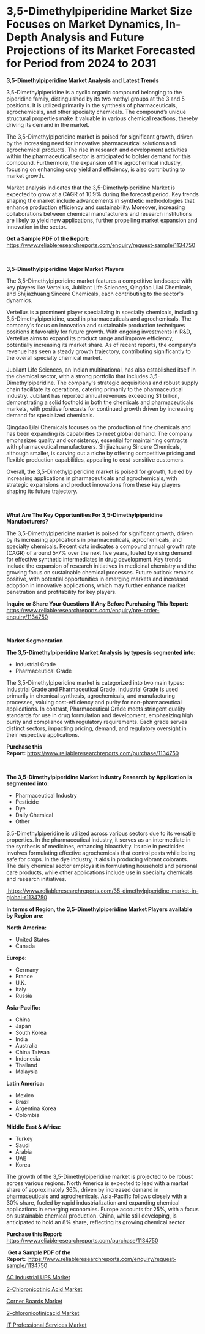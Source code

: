 <p><h1>3,5-Dimethylpiperidine Market Size Focuses on Market Dynamics, In-Depth Analysis and Future Projections of its Market Forecasted for Period from 2024 to 2031</h1></p><p><strong>3,5-Dimethylpiperidine Market Analysis and Latest Trends</strong></p>
<p><p>3,5-Dimethylpiperidine is a cyclic organic compound belonging to the piperidine family, distinguished by its two methyl groups at the 3 and 5 positions. It is utilized primarily in the synthesis of pharmaceuticals, agrochemicals, and other specialty chemicals. The compound’s unique structural properties make it valuable in various chemical reactions, thereby driving its demand in the market.</p><p>The 3,5-Dimethylpiperidine market is poised for significant growth, driven by the increasing need for innovative pharmaceutical solutions and agrochemical products. The rise in research and development activities within the pharmaceutical sector is anticipated to bolster demand for this compound. Furthermore, the expansion of the agrochemical industry, focusing on enhancing crop yield and efficiency, is also contributing to market growth.</p><p>Market analysis indicates that the 3,5-Dimethylpiperidine Market is expected to grow at a CAGR of 10.9% during the forecast period. Key trends shaping the market include advancements in synthetic methodologies that enhance production efficiency and sustainability. Moreover, increasing collaborations between chemical manufacturers and research institutions are likely to yield new applications, further propelling market expansion and innovation in the sector.</p></p>
<p><strong>Get a Sample PDF of the Report:&nbsp;</strong> <a href="https://www.reliableresearchreports.com/enquiry/request-sample/1134750?utm_campaign=6&utm_medium=2&utm_source=Github&utm_content=ia&utm_term=08102024&utm_id=35-dimethylpiperidine">https://www.reliableresearchreports.com/enquiry/request-sample/1134750</a></p>
<p>&nbsp;</p>
<p><strong>3,5-Dimethylpiperidine Major Market Players</strong></p>
<p><p>The 3,5-Dimethylpiperidine market features a competitive landscape with key players like Vertellus, Jubilant Life Sciences, Qingdao Lilai Chemicals, and Shijiazhuang Sincere Chemicals, each contributing to the sector's dynamics.</p><p>Vertellus is a prominent player specializing in specialty chemicals, including 3,5-Dimethylpiperidine, used in pharmaceuticals and agrochemicals. The company's focus on innovation and sustainable production techniques positions it favorably for future growth. With ongoing investments in R&D, Vertellus aims to expand its product range and improve efficiency, potentially increasing its market share. As of recent reports, the company's revenue has seen a steady growth trajectory, contributing significantly to the overall specialty chemical market.</p><p>Jubilant Life Sciences, an Indian multinational, has also established itself in the chemical sector, with a strong portfolio that includes 3,5-Dimethylpiperidine. The company's strategic acquisitions and robust supply chain facilitate its operations, catering primarily to the pharmaceutical industry. Jubilant has reported annual revenues exceeding $1 billion, demonstrating a solid foothold in both the chemicals and pharmaceuticals markets, with positive forecasts for continued growth driven by increasing demand for specialized chemicals.</p><p>Qingdao Lilai Chemicals focuses on the production of fine chemicals and has been expanding its capabilities to meet global demand. The company emphasizes quality and consistency, essential for maintaining contracts with pharmaceutical manufacturers. Shijiazhuang Sincere Chemicals, although smaller, is carving out a niche by offering competitive pricing and flexible production capabilities, appealing to cost-sensitive customers.</p><p>Overall, the 3,5-Dimethylpiperidine market is poised for growth, fueled by increasing applications in pharmaceuticals and agrochemicals, with strategic expansions and product innovations from these key players shaping its future trajectory.</p></p>
<p>&nbsp;</p>
<p><strong>What Are The Key Opportunities For 3,5-Dimethylpiperidine Manufacturers?</strong></p>
<p><p>The 3,5-Dimethylpiperidine market is poised for significant growth, driven by its increasing applications in pharmaceuticals, agrochemicals, and specialty chemicals. Recent data indicates a compound annual growth rate (CAGR) of around 5-7% over the next five years, fueled by rising demand for effective synthetic intermediates in drug development. Key trends include the expansion of research initiatives in medicinal chemistry and the growing focus on sustainable chemical processes. Future outlook remains positive, with potential opportunities in emerging markets and increased adoption in innovative applications, which may further enhance market penetration and profitability for key players.</p></p>
<p><strong>Inquire or Share Your Questions If Any Before Purchasing This Report:</strong> <a href="https://www.reliableresearchreports.com/enquiry/pre-order-enquiry/1134750?utm_campaign=6&utm_medium=2&utm_source=Github&utm_content=ia&utm_term=08102024&utm_id=35-dimethylpiperidine">https://www.reliableresearchreports.com/enquiry/pre-order-enquiry/1134750</a></p>
<p>&nbsp;</p>
<p><strong>Market Segmentation</strong></p>
<p><strong>The 3,5-Dimethylpiperidine Market Analysis by types is segmented into:</strong></p>
<p><ul><li>Industrial Grade</li><li>Pharmaceutical Grade</li></ul></p>
<p><p>The 3,5-Dimethylpiperidine market is categorized into two main types: Industrial Grade and Pharmaceutical Grade. Industrial Grade is used primarily in chemical synthesis, agrochemicals, and manufacturing processes, valuing cost-efficiency and purity for non-pharmaceutical applications. In contrast, Pharmaceutical Grade meets stringent quality standards for use in drug formulation and development, emphasizing high purity and compliance with regulatory requirements. Each grade serves distinct sectors, impacting pricing, demand, and regulatory oversight in their respective applications.</p></p>
<p><strong>Purchase this Report:&nbsp;</strong><a href="https://www.reliableresearchreports.com/purchase/1134750?utm_campaign=6&utm_medium=2&utm_source=Github&utm_content=ia&utm_term=08102024&utm_id=35-dimethylpiperidine">https://www.reliableresearchreports.com/purchase/1134750</a></p>
<p>&nbsp;</p>
<p><strong>The 3,5-Dimethylpiperidine Market Industry Research by Application is segmented into:</strong></p>
<p><ul><li>Pharmaceutical Industry</li><li>Pesticide</li><li>Dye</li><li>Daily Chemical</li><li>Other</li></ul></p>
<p><p>3,5-Dimethylpiperidine is utilized across various sectors due to its versatile properties. In the pharmaceutical industry, it serves as an intermediate in the synthesis of medicines, enhancing bioactivity. Its role in pesticides involves formulating effective agrochemicals that control pests while being safe for crops. In the dye industry, it aids in producing vibrant colorants. The daily chemical sector employs it in formulating household and personal care products, while other applications include use in specialty chemicals and research initiatives.</p></p>
<p><a href="https://www.reliableresearchreports.com/35-dimethylpiperidine-market-in-global-r1134750?utm_campaign=6&utm_medium=2&utm_source=Github&utm_content=ia&utm_term=08102024&utm_id=35-dimethylpiperidine">&nbsp;https://www.reliableresearchreports.com/35-dimethylpiperidine-market-in-global-r1134750</a></p>
<p><strong>In terms of Region, the 3,5-Dimethylpiperidine Market Players available by Region are:</strong></p>
<p>
    <p> <strong> North America: </strong>
        <ul>
            <li>United States</li>
            <li>Canada</li>
        </ul>
        </p> 
    <p> <strong> Europe: </strong>
        <ul>
            <li>Germany</li>
            <li>France</li>
            <li>U.K.</li>
            <li>Italy</li>
            <li>Russia</li>
        </ul>
        </p> 
    <p> <strong> Asia-Pacific: </strong>
        <ul>
            <li>China</li>
            <li>Japan</li>
            <li>South Korea</li>
            <li>India</li>
            <li>Australia</li>
            <li>China Taiwan</li>
            <li>Indonesia</li>
            <li>Thailand</li>
            <li>Malaysia</li>
        </ul>
        </p> 
    <p> <strong> Latin America: </strong>
        <ul>
            <li>Mexico</li>
            <li>Brazil</li>
            <li>Argentina Korea</li>
            <li>Colombia</li>
        </ul>
        </p> 
    <p> <strong> Middle East & Africa: </strong>
        <ul>
            <li>Turkey</li>
            <li>Saudi</li>
            <li>Arabia</li>
            <li>UAE</li>
            <li>Korea</li>
        </ul>
    </p>
    </p>
<p><p>The growth of the 3,5-Dimethylpiperidine market is projected to be robust across various regions. North America is expected to lead with a market share of approximately 36%, driven by increased demand in pharmaceuticals and agrochemicals. Asia-Pacific follows closely with a 30% share, fueled by rapid industrialization and expanding chemical applications in emerging economies. Europe accounts for 25%, with a focus on sustainable chemical production. China, while still developing, is anticipated to hold an 8% share, reflecting its growing chemical sector.</p></p>
<p><strong>Purchase this Report: </strong><a href="https://www.reliableresearchreports.com/purchase/1134750?utm_campaign=6&utm_medium=2&utm_source=Github&utm_content=ia&utm_term=08102024&utm_id=35-dimethylpiperidine">https://www.reliableresearchreports.com/purchase/1134750</a></p>
<p>&nbsp;<strong>Get a Sample PDF of the Report:&nbsp;&nbsp;</strong><a href="https://www.reliableresearchreports.com/enquiry/request-sample/1134750?utm_campaign=6&utm_medium=2&utm_source=Github&utm_content=ia&utm_term=08102024&utm_id=35-dimethylpiperidine">https://www.reliableresearchreports.com/enquiry/request-sample/1134750</a></p>
<p><strong></strong></p>
<p><p><a href="https://issuu.com/reportprime-2/docs/ac-industrial-ups-market-size-2030._911c1fa9ecaa1d?utm_campaign=6&utm_medium=2&utm_source=Github&utm_content=ia&utm_term=08102024&utm_id=35-dimethylpiperidine">AC Industrial UPS Market</a></p><p><a href="https://github.com/bmorecock/Market-Research-Report-List-5/blob/main/2-chloronicotinic-acid-market.md?utm_campaign=6&utm_medium=2&utm_source=Github&utm_content=ia&utm_term=08102024&utm_id=35-dimethylpiperidine">2-Chloronicotinic Acid Market</a></p><p><a href="https://www.linkedin.com/pulse/trends-global-corner-boards-market-forecast-analysis-2024--otfpf?utm_campaign=6&utm_medium=2&utm_source=Github&utm_content=ia&utm_term=08102024&utm_id=35-dimethylpiperidine">Corner Boards Market</a></p><p><a href="https://github.com/AshrafKhan865/Market-Research-Report-List-1/blob/main/2-chloronicotinicacid-market.md?utm_campaign=6&utm_medium=2&utm_source=Github&utm_content=ia&utm_term=08102024&utm_id=35-dimethylpiperidine">2-chloronicotinicacid Market</a></p><p><a href="https://www.linkedin.com/pulse/global-professional-services-nexus-sector-confluences-regional-bqoue?utm_campaign=6&utm_medium=2&utm_source=Github&utm_content=ia&utm_term=08102024&utm_id=35-dimethylpiperidine">IT Professional Services Market</a></p></p>